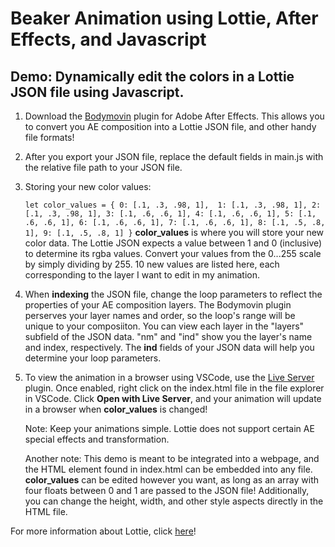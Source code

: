 # Beaker Animation using Lottie, After Effects, and Javascript


## Demo: Dynamically edit the colors in a Lottie JSON file using Javascript. 

1. Download the [Bodymovin](https://exchange.adobe.com/apps/cc/12557/bodymovin) plugin for Adobe After Effects. This allows you to convert you AE composition into a Lottie JSON file, and other handy file formats!
   
3. After you export your JSON file, replace the default fields in main.js with the relative file path to your JSON file.
   
4. Storing your new color values:
   
   `let color_values = {
    0: [.1, .3, .98, 1], 
    1: [.1, .3, .98, 1],
    2: [.1, .3, .98, 1],
    3: [.1, .6, .6, 1],
    4: [.1, .6, .6, 1],
    5: [.1, .6, .6, 1],
    6: [.1, .6, .6, 1],
    7: [.1, .6, .6, 1],
    8: [.1, .5, .8, 1],
    9: [.1, .5, .8, 1]
}`
  **color_values** is where you will store your new color data. 
   The Lottie JSON expects a value between 1 and 0 (inclusive) to determine its rgba values. Convert your values from the 0...255 scale by simply dividing by 255.
   10 new values are listed here, each corresponding to the layer I want to edit in my animation. 
   
6. When **indexing** the JSON file, change the loop parameters to reflect the properties of your AE composition layers. The Bodymovin plugin perserves your layer names and order, so the loop's range will be unique to your composiiton. You can view each layer in the "layers" subfield of the JSON data. "nm" and "ind" show you the layer's name and index, respectively. The **ind** fields of your JSON data will help you determine your loop parameters.
   
8. To view the animation in a browser using VSCode, use the [Live Server](https://marketplace.visualstudio.com/items?itemName=ritwickdey.LiveServer) plugin. Once enabled, right click on the index.html file in the file explorer in VSCode. Click **Open with Live Server**, and your animation will update in a browser when **color_values** is changed!

   Note: Keep your animations simple. Lottie does not support certain AE special effects and transformation.
   
   Another note: This demo is meant to be integrated into a webpage, and the HTML element found in index.html can be embedded into any file. **color_values** can be edited however you want, as long as an array with four floats between 0 and 1 are passed to the JSON file! Additionally, you can change the height, width, and other style aspects directly in the HTML file.

For more information about Lottie, click [here](https://lottiefiles.com/blog/working-with-lottie-animations/how-to-add-lottie-animation-in-web-page-html/)!

